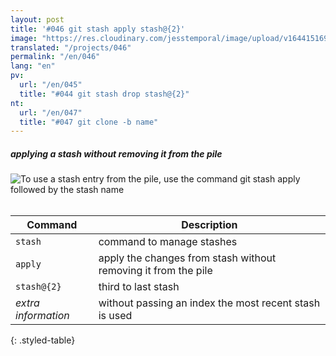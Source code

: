 ```yaml
---
layout: post
title: '#046 git stash apply stash@{2}'
image: "https://res.cloudinary.com/jesstemporal/image/upload/v1644151690/gitfichas/en/046/thumbnail_exlc8r.jpg"
translated: "/projects/046"
permalink: "/en/046"
lang: "en"
pv:
  url: "/en/045"
  title: "#044 git stash drop stash@{2}"
nt:
  url: "/en/047"
  title: "#047 git clone -b name"
---
```

##### applying a stash without removing it from the pile

<img alt="To use a stash entry from the pile, use the command git stash apply followed by the stash name" src="https://res.cloudinary.com/jesstemporal/image/upload/v1644151690/gitfichas/en/046/full_bucxwr.jpg"><br><br>

| Command | Description |
|---------|-------------|
| `stash` | command to manage stashes |
| `apply` | apply the changes from stash without removing it from the pile |
| `stash@{2}` | third to last stash |
| _extra information_ | without passing an index the most recent stash is used |
{: .styled-table}

<!--
<br>

Read more about this command in the following blog post:

<a href="FILL">
  <strong>FILL</strong>
</a>
-->

